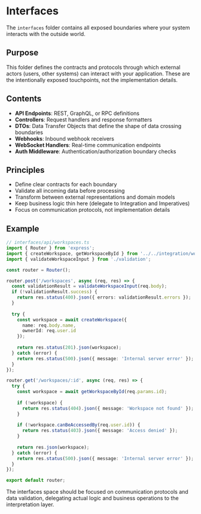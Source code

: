 # Interfaces

The `interfaces` folder contains all exposed boundaries where your system interacts with the outside world.

## Purpose

This folder defines the contracts and protocols through which external actors (users, other systems) can interact with your application. These are the intentionally exposed touchpoints, not the implementation details.

## Contents

- **API Endpoints**: REST, GraphQL, or RPC definitions 
- **Controllers**: Request handlers and response formatters
- **DTOs**: Data Transfer Objects that define the shape of data crossing boundaries
- **Webhooks**: Inbound webhook receivers
- **WebSocket Handlers**: Real-time communication endpoints
- **Auth Middleware**: Authentication/authorization boundary checks

## Principles

- Define clear contracts for each boundary
- Validate all incoming data before processing
- Transform between external representations and domain models
- Keep business logic thin here (delegate to Integration and Imperatives)
- Focus on communication protocols, not implementation details

## Example

```typescript
// interfaces/api/workspaces.ts
import { Router } from 'express';
import { createWorkspace, getWorkspaceById } from '../../integration/workspaces';
import { validateWorkspaceInput } from './validation';

const router = Router();

router.post('/workspaces', async (req, res) => {
  const validationResult = validateWorkspaceInput(req.body);
  if (!validationResult.success) {
    return res.status(400).json({ errors: validationResult.errors });
  }
  
  try {
    const workspace = await createWorkspace({
      name: req.body.name,
      ownerId: req.user.id
    });
    
    return res.status(201).json(workspace);
  } catch (error) {
    return res.status(500).json({ message: 'Internal server error' });
  }
});

router.get('/workspaces/:id', async (req, res) => {
  try {
    const workspace = await getWorkspaceById(req.params.id);
    
    if (!workspace) {
      return res.status(404).json({ message: 'Workspace not found' });
    }
    
    if (!workspace.canBeAccessedBy(req.user.id)) {
      return res.status(403).json({ message: 'Access denied' });
    }
    
    return res.json(workspace);
  } catch (error) {
    return res.status(500).json({ message: 'Internal server error' });
  }
});

export default router;
```

The interfaces space should be focused on communication protocols and data validation, delegating actual logic and business operations to the interpretation layer.
